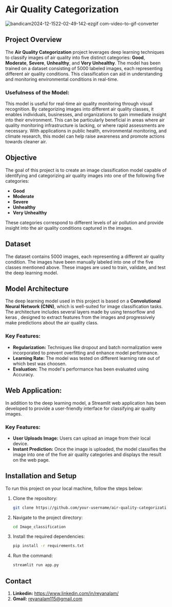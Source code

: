 # Air Quality Categorization

![bandicam2024-12-1522-02-49-142-ezgif com-video-to-gif-converter](https://github.com/user-attachments/assets/af21d56b-70de-4625-a1b0-be270c6e10fe)

## Project Overview

The **Air Quality Categorization** project leverages deep learning techniques to classify images of air quality into five distinct categories: **Good**, **Moderate**, **Severe**, **Unhealthy**, and **Very Unhealthy**. The model has been trained on a dataset consisting of 5000 labeled images, each representing different air quality conditions. This classification can aid in understanding and monitoring environmental conditions in real-time.

### Usefulness of the Model:
This model is useful for real-time air quality monitoring through visual recognition. By categorizing images into different air quality classes, it enables individuals, businesses, and organizations to gain immediate insight into their environment. This can be particularly beneficial in areas where air quality monitoring infrastructure is lacking, or where rapid assessments are necessary. With applications in public health, environmental monitoring, and climate research, this model can help raise awareness and promote actions towards cleaner air.

## Objective

The goal of this project is to create an image classification model capable of identifying and categorizing air quality images into one of the following five categories:

- **Good**
- **Moderate**
- **Severe**
- **Unhealthy**
- **Very Unhealthy**

These categories correspond to different levels of air pollution and provide insight into the air quality conditions captured in the images.

## Dataset

The dataset contains 5000 images, each representing a different air quality condition. The images have been manually labeled into one of the five classes mentioned above. These images are used to train, validate, and test the deep learning model.

## Model Architecture

The deep learning model used in this project is based on a **Convolutional Neural Network (CNN)**, which is well-suited for image classification tasks. The architecture includes several layers made by using tensorflow and keras , designed to extract features from the images and progressively make predictions about the air quality class.

### Key Features:
- **Regularization:** Techniques like dropout and batch normalization were incorporated to prevent overfitting and enhance model performance.
- **Learning Rate:** The model was tested on different learning rate out of which best was choosen.
- **Evaluation:** The model's performance has been evaluated using Accuracy.

## Web Application:

In addition to the deep learning model, a Streamlit web application has been developed to provide a user-friendly interface for classifying air quality images.

### Key Features:
- **User Uploads Image:** Users can upload an image from their local device.
- **Instant Prediction:** Once the image is uploaded, the model classifies the image into one of the five air quality categories and displays the result on the web page.

## Installation and Setup

To run this project on your local machine, follow the steps below:

1. Clone the repository:
   ```bash
   git clone https://github.com/your-username/air-quality-categorization.git

2. Navigate to the project directory:
    ```bash
    cd Image_classification

3. Install the required dependencies:
    ```bash
    pip install -r requirements.txt

4. Run the command:
    ```bash
    streamlit run app.py

## Contact

1. **Linkedin:** https://www.linkedin.com/in/reyanalam/
2. **Gmail:** reyanalam115@gmail.com

